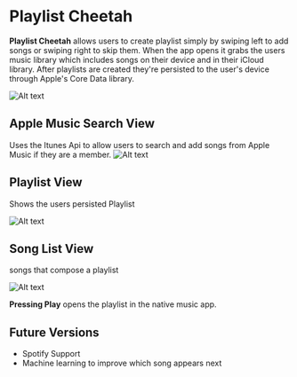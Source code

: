 # Playlist Cheetah

**Playlist Cheetah** allows users to create playlist simply by swiping left to add songs or swiping right to skip them. When the app opens it grabs the users music library which includes songs on their device and in their iCloud library. After playlists are created they're persisted to the user's device through Apple's Core Data library.

![Alt text](https://cloud.githubusercontent.com/assets/20712747/22717136/007bb9c2-ed5f-11e6-8552-e0678550fb28.jpg)

## Apple Music Search View

Uses the Itunes Api to allow users to search and add songs from Apple Music if they are a member.
![Alt text](https://cloud.githubusercontent.com/assets/20712747/22717138/007c0792-ed5f-11e6-80d7-ef3e7fec35a2.jpg)

## Playlist View
Shows the users persisted Playlist

![Alt text](https://cloud.githubusercontent.com/assets/20712747/22717137/007bf37e-ed5f-11e6-9967-1d9424e7e3c4.jpg)

## Song List View
songs that compose a playlist

![Alt text](https://cloud.githubusercontent.com/assets/20712747/22717135/007b4000-ed5f-11e6-9fdf-8b5d1138a4b2.jpg)

**Pressing Play** opens the playlist in the native music app.

## Future Versions
* Spotify Support
* Machine learning to improve which song appears next
